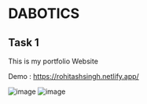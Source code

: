 # DABOTICS
## Task 1
This is my portfolio Website 

Demo : https://rohitashsingh.netlify.app/

![image](https://github.com/Rasbihari1233/DABOTICS/assets/113431679/c7a88865-6eb5-4f5b-9d5c-1d47254bf4e3)
![image](https://github.com/Rohitashsingh89/Dabotics/assets/93479842/d9103650-b765-48b5-a8c4-bc95129b3c6c)

